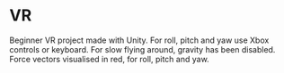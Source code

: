 # VR
Beginner VR project made with Unity.
For roll, pitch and yaw use Xbox controls or keyboard.
For slow flying around, gravity has been disabled.
Force vectors visualised in red, for roll, pitch and yaw.

